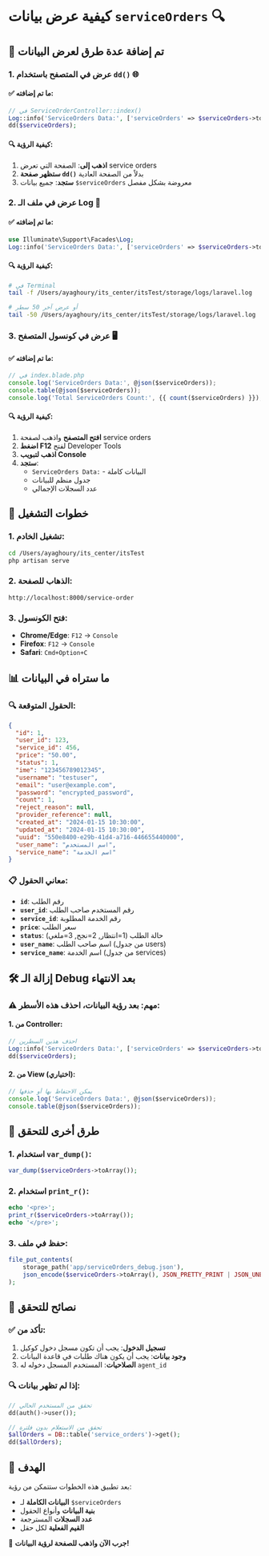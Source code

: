 # كيفية عرض بيانات `serviceOrders` 🔍

## 🎯 **تم إضافة عدة طرق لعرض البيانات**

### 1. **عرض في المتصفح باستخدام `dd()`** 🌐

#### ✅ **ما تم إضافته**:
```php
// في ServiceOrderController::index()
Log::info('ServiceOrders Data:', ['serviceOrders' => $serviceOrders->toArray()]);
dd($serviceOrders);
```

#### 🔍 **كيفية الرؤية**:
1. **اذهب إلى**: الصفحة التي تعرض service orders
2. **ستظهر صفحة `dd()`** بدلاً من الصفحة العادية
3. **ستجد**: جميع بيانات `$serviceOrders` معروضة بشكل مفصل

### 2. **عرض في ملف الـ Log** 📝

#### ✅ **ما تم إضافته**:
```php
use Illuminate\Support\Facades\Log;
Log::info('ServiceOrders Data:', ['serviceOrders' => $serviceOrders->toArray()]);
```

#### 🔍 **كيفية الرؤية**:
```bash
# في Terminal
tail -f /Users/ayaghoury/its_center/itsTest/storage/logs/laravel.log

# أو عرض آخر 50 سطر
tail -50 /Users/ayaghoury/its_center/itsTest/storage/logs/laravel.log
```

### 3. **عرض في كونسول المتصفح** 🖥️

#### ✅ **ما تم إضافته**:
```javascript
// في index.blade.php
console.log('ServiceOrders Data:', @json($serviceOrders));
console.table(@json($serviceOrders));
console.log('Total ServiceOrders Count:', {{ count($serviceOrders) }});
```

#### 🔍 **كيفية الرؤية**:
1. **افتح المتصفح** واذهب لصفحة service orders
2. **اضغط F12** لفتح Developer Tools
3. **اذهب لتبويب Console**
4. **ستجد**:
   - `ServiceOrders Data:` - البيانات كاملة
   - جدول منظم للبيانات
   - عدد السجلات الإجمالي

## 🚀 **خطوات التشغيل**

### 1. **تشغيل الخادم**:
```bash
cd /Users/ayaghoury/its_center/itsTest
php artisan serve
```

### 2. **الذهاب للصفحة**:
```
http://localhost:8000/service-order
```

### 3. **فتح الكونسول**:
- **Chrome/Edge**: `F12` → `Console`
- **Firefox**: `F12` → `Console`
- **Safari**: `Cmd+Option+C`

## 📊 **ما ستراه في البيانات**

### 🔍 **الحقول المتوقعة**:
```json
{
  "id": 1,
  "user_id": 123,
  "service_id": 456,
  "price": "50.00",
  "status": 1,
  "ime": "123456789012345",
  "username": "testuser",
  "email": "user@example.com",
  "password": "encrypted_password",
  "count": 1,
  "reject_reason": null,
  "provider_reference": null,
  "created_at": "2024-01-15 10:30:00",
  "updated_at": "2024-01-15 10:30:00",
  "uuid": "550e8400-e29b-41d4-a716-446655440000",
  "user_name": "اسم المستخدم",
  "service_name": "اسم الخدمة"
}
```

### 📋 **معاني الحقول**:
- **`id`**: رقم الطلب
- **`user_id`**: رقم المستخدم صاحب الطلب
- **`service_id`**: رقم الخدمة المطلوبة
- **`price`**: سعر الطلب
- **`status`**: حالة الطلب (1=انتظار, 2=نجح, 3=ملغي)
- **`user_name`**: اسم صاحب الطلب (من جدول users)
- **`service_name`**: اسم الخدمة (من جدول services)

## 🛠️ **إزالة الـ Debug بعد الانتهاء**

### ⚠️ **مهم**: بعد رؤية البيانات، احذف هذه الأسطر:

#### 1. **من Controller**:
```php
// احذف هذين السطرين
Log::info('ServiceOrders Data:', ['serviceOrders' => $serviceOrders->toArray()]);
dd($serviceOrders);
```

#### 2. **من View** (اختياري):
```javascript
// يمكن الاحتفاظ بها أو حذفها
console.log('ServiceOrders Data:', @json($serviceOrders));
console.table(@json($serviceOrders));
```

## 🔧 **طرق أخرى للتحقق**

### 1. **استخدام `var_dump()`**:
```php
var_dump($serviceOrders->toArray());
```

### 2. **استخدام `print_r()`**:
```php
echo '<pre>';
print_r($serviceOrders->toArray());
echo '</pre>';
```

### 3. **حفظ في ملف**:
```php
file_put_contents(
    storage_path('app/serviceOrders_debug.json'), 
    json_encode($serviceOrders->toArray(), JSON_PRETTY_PRINT | JSON_UNESCAPED_UNICODE)
);
```

## 📱 **نصائح للتحقق**

### ✅ **تأكد من**:
1. **تسجيل الدخول**: يجب أن تكون مسجل دخول كوكيل
2. **وجود بيانات**: يجب أن يكون هناك طلبات في قاعدة البيانات
3. **الصلاحيات**: المستخدم المسجل دخوله له `agent_id`

### 🔍 **إذا لم تظهر بيانات**:
```php
// تحقق من المستخدم الحالي
dd(auth()->user());

// تحقق من الاستعلام بدون فلترة
$allOrders = DB::table('service_orders')->get();
dd($allOrders);
```

## 🎯 **الهدف**

بعد تطبيق هذه الخطوات ستتمكن من رؤية:
- **البيانات الكاملة** لـ `$serviceOrders`
- **بنية البيانات** وأنواع الحقول
- **عدد السجلات** المسترجعة
- **القيم الفعلية** لكل حقل

🚀 **جرب الآن واذهب للصفحة لرؤية البيانات!**

